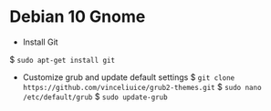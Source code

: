 # Debian 10 Gnome

* Install Git

$ `sudo apt-get install git`

* Customize grub and update default settings
$ `git clone https://github.com/vinceliuice/grub2-themes.git`
$ `sudo nano /etc/default/grub`
$ `sudo update-grub`
